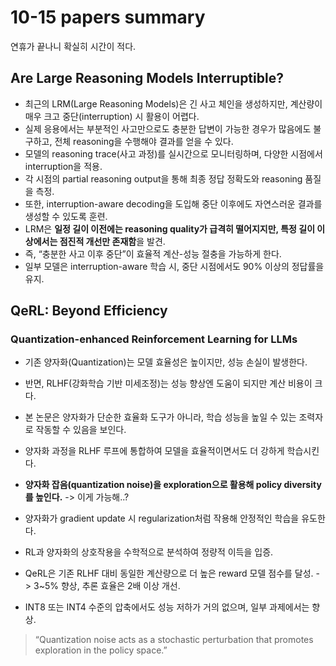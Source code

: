 # 10-15 papers summary

연휴가 끝나니 확실히 시간이 적다.

## Are Large Reasoning Models Interruptible?

- 최근의 LRM(Large Reasoning Models)은 긴 사고 체인을 생성하지만, 계산량이 매우 크고 중단(interruption) 시 활용이 어렵다.
- 실제 응용에서는 부분적인 사고만으로도 충분한 답변이 가능한 경우가 많음에도 불구하고, 전체 reasoning을 수행해야 결과를 얻을 수 있다.
- 모델의 reasoning trace(사고 과정)를 실시간으로 모니터링하며, 다양한 시점에서 interruption을 적용.
- 각 시점의 partial reasoning output을 통해 최종 정답 정확도와 reasoning 품질을 측정.
- 또한, interruption-aware decoding을 도입해 중단 이후에도 자연스러운 결과를 생성할 수 있도록 훈련.
- LRM은 **일정 길이 이전에는 reasoning quality가 급격히 떨어지지만, 특정 길이 이상에서는 점진적 개선만 존재함**을 발견.
- 즉, “충분한 사고 이후 중단”이 효율적 계산-성능 절충을 가능하게 한다.
- 일부 모델은 interruption-aware 학습 시, 중단 시점에서도 90% 이상의 정답률을 유지.

## QeRL: Beyond Efficiency
### Quantization-enhanced Reinforcement Learning for LLMs

- 기존 양자화(Quantization)는 모델 효율성은 높이지만, 성능 손실이 발생한다.
- 반면, RLHF(강화학습 기반 미세조정)는 성능 향상엔 도움이 되지만 계산 비용이 크다.
- 본 논문은 양자화가 단순한 효율화 도구가 아니라, 학습 성능을 높일 수 있는 조력자로 작동할 수 있음을 보인다.

- 양자화 과정을 RLHF 루프에 통합하여 모델을 효율적이면서도 더 강하게 학습시킨다.
- **양자화 잡음(quantization noise)을 exploration으로 활용해 policy diversity를 높인다.** -> 이게 가능해..?
- 양자화가 gradient update 시 regularization처럼 작용해 안정적인 학습을 유도한다.
- RL과 양자화의 상호작용을 수학적으로 분석하여 정량적 이득을 입증.
- QeRL은 기존 RLHF 대비 동일한 계산량으로 더 높은 reward 모델 점수를 달성. ->  3~5% 향상, 추론 효율은 2배 이상 개선.
- INT8 또는 INT4 수준의 압축에서도 성능 저하가 거의 없으며, 일부 과제에서는 향상.

> “Quantization noise acts as a stochastic perturbation that promotes exploration in the policy space.”